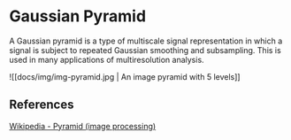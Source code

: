 # Gaussian Pyramid

A Gaussian pyramid is a type of multiscale signal representation in which a signal is subject to repeated Gaussian smoothing and subsampling. This is used in many applications of multiresolution analysis.

![[docs/img/img-pyramid.jpg | An image pyramid with 5 levels]]

## References

[Wikipedia - Pyramid (image processing)](https://en.wikipedia.org/wiki/Pyramid_(image_processing)#:~:text=In%20a%20Gaussian%20pyramid%2C%20subsequent,used%20especially%20in%20texture%20synthesis.)
